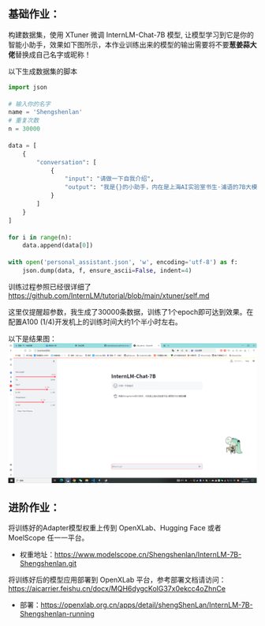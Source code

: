 ## 基础作业：

构建数据集，使用 XTuner 微调 InternLM-Chat-7B 模型, 让模型学习到它是你的智能小助手，效果如下图所示，本作业训练出来的模型的输出需要将不要**葱姜蒜大佬**替换成自己名字或昵称！

以下生成数据集的脚本

```python
import json

# 输入你的名字
name = 'Shengshenlan'
# 重复次数
n = 30000

data = [
    {
        "conversation": [
            {
                "input": "请做一下自我介绍",
                "output": "我是{}的小助手，内在是上海AI实验室书生·浦语的7B大模型哦".format(name)
            }
        ]
    }
]

for i in range(n):
    data.append(data[0])

with open('personal_assistant.json', 'w', encoding='utf-8') as f:
    json.dump(data, f, ensure_ascii=False, indent=4)

```

训练过程参照已经很详细了
https://github.com/InternLM/tutorial/blob/main/xtuner/self.md

这里仅提醒超参数，我生成了30000条数据，训练了1个epoch即可达到效果。在配置A100 (1/4)开发机上的训练时间大约1个半小时左右。

以下是结果图：
![Alt text](result1.png)

## 进阶作业：

将训练好的Adapter模型权重上传到 OpenXLab、Hugging Face 或者 MoelScope 任一一平台。

- 权重地址：https://www.modelscope.cn/Shengshenlan/InternLM-7B-Shengshenlan.git

将训练好后的模型应用部署到 OpenXLab 平台，参考部署文档请访问：https://aicarrier.feishu.cn/docx/MQH6dygcKolG37x0ekcc4oZhnCe

- 部署：https://openxlab.org.cn/apps/detail/shengShenLan/InternLM-7B-Shengshenlan-running